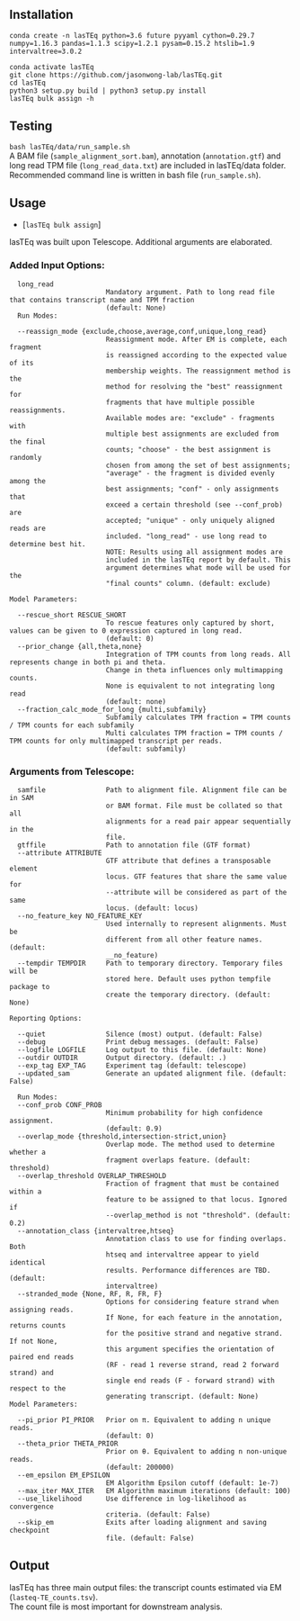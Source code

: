 ## Installation

```
conda create -n lasTEq python=3.6 future pyyaml cython=0.29.7 numpy=1.16.3 pandas=1.1.3 scipy=1.2.1 pysam=0.15.2 htslib=1.9 intervaltree=3.0.2

conda activate lasTEq 
git clone https://github.com/jasonwong-lab/lasTEq.git
cd lasTEq
python3 setup.py build | python3 setup.py install 
lasTEq bulk assign -h
```

## Testing
```bash lasTEq/data/run_sample.sh```
\
A BAM file (`sample_alignment_sort.bam`), annotation (`annotation.gtf`) and long read TPM file (`long_read_data.txt`) are included in
lasTEq/data folder. \
Recommended command line is written in bash file (`run_sample.sh`).

## Usage
* [`lasTEq bulk assign`]

lasTEq was built upon Telescope. Additional arguments are elaborated.

### Added Input Options:

```
  long_read
                        Mandatory argument. Path to long read file that contains transcript name and TPM fraction
                        (default: None)
  Run Modes:

  --reassign_mode {exclude,choose,average,conf,unique,long_read}
                        Reassignment mode. After EM is complete, each fragment
                        is reassigned according to the expected value of its
                        membership weights. The reassignment method is the
                        method for resolving the "best" reassignment for
                        fragments that have multiple possible reassignments.
                        Available modes are: "exclude" - fragments with
                        multiple best assignments are excluded from the final
                        counts; "choose" - the best assignment is randomly
                        chosen from among the set of best assignments;
                        "average" - the fragment is divided evenly among the
                        best assignments; "conf" - only assignments that
                        exceed a certain threshold (see --conf_prob) are
                        accepted; "unique" - only uniquely aligned reads are
                        included. "long_read" - use long read to determine best hit.
                        NOTE: Results using all assignment modes are
                        included in the lasTEq report by default. This
                        argument determines what mode will be used for the
                        "final counts" column. (default: exclude)

Model Parameters:

  --rescue_short RESCUE_SHORT
                        To rescue features only captured by short, values can be given to 0 expression captured in long read.
                        (default: 0)
  --prior_change {all,theta,none}
                        Integration of TPM counts from long reads. All represents change in both pi and theta.
                        Change in theta influences only multimapping counts.
                        None is equivalent to not integrating long read
                        (default: none)
  --fraction_calc_mode_for_long {multi,subfamily}
                        Subfamily calculates TPM fraction = TPM counts / TPM counts for each subfamily
                        Multi calculates TPM fraction = TPM counts / TPM counts for only multimapped transcript per reads.
                        (default: subfamily)
```

### Arguments from Telescope:

```
  samfile               Path to alignment file. Alignment file can be in SAM
                        or BAM format. File must be collated so that all
                        alignments for a read pair appear sequentially in the
                        file.
  gtffile               Path to annotation file (GTF format)
  --attribute ATTRIBUTE
                        GTF attribute that defines a transposable element
                        locus. GTF features that share the same value for
                        --attribute will be considered as part of the same
                        locus. (default: locus)
  --no_feature_key NO_FEATURE_KEY
                        Used internally to represent alignments. Must be
                        different from all other feature names. (default:
                        __no_feature)
  --tempdir TEMPDIR     Path to temporary directory. Temporary files will be
                        stored here. Default uses python tempfile package to
                        create the temporary directory. (default: None)

Reporting Options:

  --quiet               Silence (most) output. (default: False)
  --debug               Print debug messages. (default: False)
  --logfile LOGFILE     Log output to this file. (default: None)
  --outdir OUTDIR       Output directory. (default: .)
  --exp_tag EXP_TAG     Experiment tag (default: telescope)
  --updated_sam         Generate an updated alignment file. (default: False)
  
  Run Modes:
  --conf_prob CONF_PROB
                        Minimum probability for high confidence assignment.
                        (default: 0.9)
  --overlap_mode {threshold,intersection-strict,union}
                        Overlap mode. The method used to determine whether a
                        fragment overlaps feature. (default: threshold)
  --overlap_threshold OVERLAP_THRESHOLD
                        Fraction of fragment that must be contained within a
                        feature to be assigned to that locus. Ignored if
                        --overlap_method is not "threshold". (default: 0.2)
  --annotation_class {intervaltree,htseq}
                        Annotation class to use for finding overlaps. Both
                        htseq and intervaltree appear to yield identical
                        results. Performance differences are TBD. (default:
                        intervaltree)                    
  --stranded_mode {None, RF, R, FR, F}
                        Options for considering feature strand when assigning reads. 
                        If None, for each feature in the annotation, returns counts 
                        for the positive strand and negative strand. If not None, 
                        this argument specifies the orientation of paired end reads 
                        (RF - read 1 reverse strand, read 2 forward strand) and
                        single end reads (F - forward strand) with respect to the 
                        generating transcript. (default: None)
Model Parameters:

  --pi_prior PI_PRIOR   Prior on π. Equivalent to adding n unique reads.
                        (default: 0)
  --theta_prior THETA_PRIOR
                        Prior on θ. Equivalent to adding n non-unique reads.
                        (default: 200000)
  --em_epsilon EM_EPSILON
                        EM Algorithm Epsilon cutoff (default: 1e-7)
  --max_iter MAX_ITER   EM Algorithm maximum iterations (default: 100)
  --use_likelihood      Use difference in log-likelihood as convergence
                        criteria. (default: False)
  --skip_em             Exits after loading alignment and saving checkpoint
                        file. (default: False)
```                   
## Output

lasTEq has three main output files: the transcript counts estimated via EM (`lasteq-TE_counts.tsv`).\
The count file is most important for downstream analysis.
